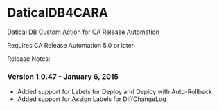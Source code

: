 DaticalDB4CARA
==============

Datical DB Custom Action for CA Release Automation

Requires CA Release Automation 5.0 or later

Release Notes:

### Version 1.0.47 - January 6, 2015

 - Added support for Labels for Deploy and Deploy with Auto-Rollback
 - Added support for Assign Labels for DiffChangeLog